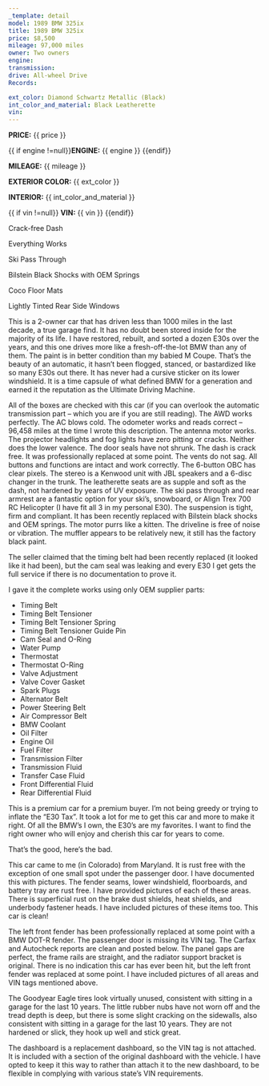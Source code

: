 ```yaml
---
_template: detail
model: 1989 BMW 325ix
title: 1989 BMW 325ix
price: $8,500
mileage: 97,000 miles
owner: Two owners
engine:
transmission:
drive: All-wheel Drive
Records: 

ext_color: Diamond Schwartz Metallic (Black)
int_color_and_material: Black Leatherette
vin: 
---
```


<!-- <strong>Model:</strong> {{ model }} -->

<strong>PRICE:</strong> {{ price }}

{{ if engine !=null}}<strong>ENGINE:</strong> {{ engine }} {{endif}}

<strong>MILEAGE:</strong> {{ mileage }}

<strong>EXTERIOR COLOR:</strong> {{ ext_color }}

<strong>INTERIOR:</strong> {{ int_color_and_material }}

{{ if vin !=null}} <strong>VIN:</strong> {{ vin }} {{endif}}

Crack-free Dash

Everything Works

Ski Pass Through

Bilstein Black Shocks with OEM Springs

Coco Floor Mats

Lightly Tinted Rear Side Windows

This is a 2-owner car that has driven less than 1000 miles in the last decade, a true garage find. It has no doubt been stored inside for the majority of its life. I have restored, rebuilt, and sorted a dozen E30s over the years, and this one drives more like a fresh-off-the-lot BMW than any of them. The paint is in better condition than my babied M Coupe. That’s the beauty of an automatic, it hasn’t been flogged, stanced, or bastardized like so many E30s out there. It has never had a cursive sticker on its lower windshield. It is a time capsule of what defined BMW for a generation and earned it the reputation as the Ultimate Driving Machine.

All of the boxes are checked with this car (if you can overlook the automatic transmission part – which you are if you are still reading). The AWD works perfectly. The AC blows cold. The odometer works and reads correct – 96,458 miles at the time I wrote this description. The antenna motor works. The projector headlights and fog lights have zero pitting or cracks. Neither does the lower valence. The door seals have not shrunk. The dash is crack free. It was professionally replaced at some point. The vents do not sag. All buttons and functions are intact and work correctly. The 6-button OBC has clear pixels. The stereo is a Kenwood unit with JBL speakers and a 6-disc changer in the trunk. The leatherette seats are as supple and soft as the dash, not hardened by years of UV exposure. The ski pass through and rear armrest are a fantastic option for your ski’s, snowboard, or Align Trex 700 RC Helicopter (I have fit all 3 in my personal E30). The suspension is tight, firm and compliant. It has been recently replaced with Bilstein black shocks and OEM springs. The motor purrs like a kitten. The driveline is free of noise or vibration. The muffler appears to be relatively new, it still has the factory black paint.

The seller claimed that the timing belt had been recently replaced (it looked like it had been), but the cam seal was leaking and every E30 I get gets the full service if there is no documentation to prove it.

I gave it the complete works using only OEM supplier parts:

- Timing Belt
- Timing Belt Tensioner
- Timing Belt Tensioner Spring
- Timing Belt Tensioner Guide Pin
- Cam Seal and O-Ring
- Water Pump
- Thermostat
- Thermostat O-Ring
- Valve Adjustment
- Valve Cover Gasket
- Spark Plugs
- Alternator Belt
- Power Steering Belt
- Air Compressor Belt
- BMW Coolant
- Oil Filter
- Engine Oil
- Fuel Filter
- Transmission Filter
- Transmission Fluid
- Transfer Case Fluid
- Front Differential Fluid
- Rear Differential Fluid

This is a premium car for a premium buyer. I’m not being greedy or trying to inflate the “E30 Tax”. It took a lot for me to get this car and more to make it right. Of all the BMW’s I own, the E30’s are my favorites. I want to find the right owner who will enjoy and cherish this car for years to come.

That’s the good, here’s the bad.

This car came to me (in Colorado) from Maryland. It is rust free with the exception of one small spot under the passenger door. I have documented this with pictures. The fender seams, lower windshield, floorboards, and battery tray are rust free. I have provided pictures of each of these areas. There is superficial rust on the brake dust shields, heat shields, and underbody fastener heads. I have included pictures of these items too. This car is clean! 

The left front fender has been professionally replaced at some point with a BMW DOT-R fender. The passenger door is missing its VIN tag. The Carfax and Autocheck reports are clean and posted below. The panel gaps are perfect, the frame rails are straight, and the radiator support bracket is original. There is no indication this car has ever been hit, but the left front fender was replaced at some point. I have included pictures of all areas and VIN tags mentioned above.

The Goodyear Eagle tires look virtually unused, consistent with sitting in a garage for the last 10 years. The little rubber nubs have not worn off and the tread depth is deep, but there is some slight cracking on the sidewalls, also consistent with sitting in a garage for the last 10 years. They are not hardened or slick, they hook up well and stick great.

The dashboard is a replacement dashboard, so the VIN tag is not attached. It is included with a section of the original dashboard with the vehicle. I have opted to keep it this way to rather than attach it to the new dashboard, to be flexible in complying with various state’s VIN requirements.